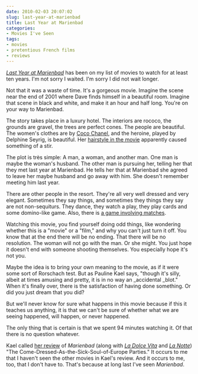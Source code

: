 ```yaml
---
date: 2010-02-03 20:07:02
slug: last-year-at-marienbad
title: Last Year at Marienbad
categories:
- Movies I've Seen
tags:
- movies
- pretentious French films
- reviews
---
```


[_Last Year at Marienbad_](https://www.imdb.com/title/tt0054632/) has been on my list of movies to watch for at least ten years. I'm not sorry I waited. I'm sorry I did not wait longer.


Not that it was a waste of time. It's a gorgeous movie. Imagine the scene near the end of 2001 where Dave finds himself in a beautiful room. Imagine that scene in black and white, and make it an hour and half long. You're on your way to Marienbad.

The story takes place in a  luxury hotel. The interiors are rococo, the grounds are gravel, the trees are perfect cones. The people are beautiful. The women's clothes are by [Coco Chanel](https://en.wikipedia.org/wiki/Coco_Chanel), and the heroine, played by Delphine Seyrig, is beautiful. Her [hairstyle in the movie](https://cinebeats.wordpress.com/2009/11/17/art-film-as-fashion-trend/) apparently caused something of a stir.


The plot is très simple: A man, a woman, and another man. One man is maybe the woman's husband. The other man is pursuing her, telling her that they met last year at Marienbad. He tells her that at Marienbad she agreed to leave her maybe husband and go away with him. She doesn't remember meeting him last year.

There are other people in the resort. They're all very well dressed and very elegant. Sometimes they say things, and sometimes they things they say are not non-sequiturs. They dance, they watch a play, they play cards and some domino-like game. Also, there is [a game involving matches](https://www.flashandmath.com/mathlets/more/nim/).

Watching this movie, you find yourself doing odd things, like wondering whether this is a "movie" or a "film," and why you can't just turn it off. You know that at the end there will be no ending. That there will be no resolution. The woman will not go with the man. Or she might. You just hope it doesn't end with someone shooting themselves. You especially hope it's not you.

Maybe the idea is to bring your own meaning to the movie, as if it were some sort of Rorschach test. But as Pauline Kael says, "though it's silly, albeit at times amusing and pretty, it is in no way an _accidental _blot." When it's finally over, there is the satisfaction of having done something. Or did you just dream that you did?

But we'll never know for sure what happens in this movie because if this it teaches us anything, it is that we can't be sure of whether what we are seeing happened, will happen, or never happened.

The only thing that is certain is that we spent 94 minutes watching it. Of that there is no question whatever.

Kael called [her review](https://www.amazon.com/gp/product/0714529753?ie=UTF8&tag=pbore-20&linkCode=as2&camp=1789&creative=390957&creativeASIN=0714529753)
 of _Marienbad_ (along with _[La Dolce Vita](https://en.wikipedia.org/wiki/La_dolce_vita)_ and _[La Notte](https://en.wikipedia.org/wiki/La_notte)_) "The Come-Dressed-As-the-Sick-Soul-of-Europe Parties." It occurs to me that I haven't seen the other movies in Kael's review. And it occurs to me, too, that I don't have to. That's because at long last I've seen _Marienbad_.

